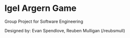 # Igel Argern Game

Group Project for Software Engineering

Designed by: Evan Spendlove, Reuben Mulligan (/reubsmull)

